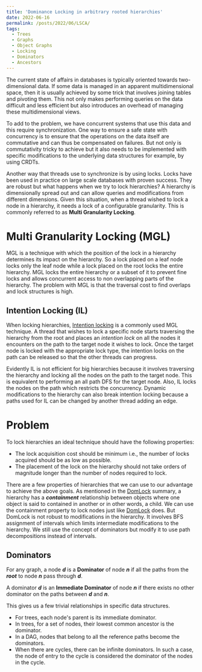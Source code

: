 ```yaml
---
title: 'Dominance Locking in arbitrary rooted hierarchies'
date: 2022-06-16
permalink: /posts/2022/06/LSCA/
tags:
  - Trees
  - Graphs
  - Object Graphs
  - Locking
  - Dominators
  - Ancestors
---
```


The current state of affairs in databases is typically oriented towards two-dimensional data. If some data is managed in an apparent multidimensional space, then it is usually achieved by some trick that involves joining tables and pivoting them. This not only makes performing queries on the data difficult and less efficient but also introduces an overhead of managing these multidimensional views.

To add to the problem, we have concurrent systems that use this data and this require synchronization. One way to ensure a safe state with concurrency is to ensure that the operations on the data itself are commutative and can thus be compensated on failures. But not only is commutativity tricky to achieve but it also needs to be implemented with specific modifications to the underlying data structures for example, by using CRDTs.

Another way that threads use to synchronize is by using locks. Locks have been used in practice on large scale databases with proven success. They are robust but what happens when we try to lock hierarchies? A hierarchy is dimensionally spread out and can allow queries and modifications from different dimensions. Given this situation, when a thread wished to lock a node in a hierarchy, it needs a lock of a configurable granularity. This is commonly referred to as __Multi Granularity Locking__. 


Multi Granularity Locking (MGL)
======
MGL is a technique with which the position of the lock in a hierarchy determines its impact on the hierarchy. So a lock placed on a leaf node locks only the leaf node while a lock placed on the root locks the entire hierarchy. MGL locks the entire hierarchy or a subset of it to prevent fine locks and allows concurrent access to non overlapping parts of the hierarchy. The problem with MGL is that the traversal cost to find overlaps and lock structures is high.

Intention Locking (IL)
-----

When locking hierarchies, [Intention locking](https://doi.org/10.1145/1282480.1282513) is a commonly used MGL technique. A thread that wishes to lock a specific node starts traversing the hierarchy from the root and places an _intention lock_ on all the nodes it encounters on the path to the target node it wishes to lock. Once the target node is locked with the appropriate lock type, the intention locks on the path can be released so that the other threads can progress. 

Evidently IL is not efficient for big hierarchies because it involves traversing the hierarchy and locking all the nodes on the path to the target node. This is equivalent to performing an all path DFS for the target node. Also, IL locks the nodes on the path which restricts the concurrency. Dynamic modifications to the hierarchy can also break intention locking because a paths used for IL can be changed by another thread adding an edge.

Problem
======

To lock hierarchies an ideal technique should have the following properties:

- The lock acquisition cost should be minimum i.e., the number of locks acquired should be as low as possible.
- The placement of the lock on the hierarchy should not take orders of magnitude longer than the number of nodes required to lock. 


There are a few properties of hierarchies that we can use to our advantage to achieve the above goals. As mentioned in the [DomLock](/posts/2022/05/domlock/) summary, a hierarchy has a ***containment*** relationship between objects where one object is said to contained in another or in other words, a child. We can use the containment property to lock nodes just like [DomLock](/posts/2022/05/domlock/) does. But DomLock is not robust to modifications in the hierarchy. It involves BFS assignment of intervals which limits intermediate modifications to the hierarchy. We still use the concept of dominators but modify it to use path decompositions instead of intervals. 


Dominators
-------
For any graph, a node ***d*** is a **Dominator** of node ***n*** if all the paths from the ***root*** to node ***n*** pass through ***d***.

A dominator ***d*** is an **Immediate Dominator** of node ***n*** if there exists no other dominator on the paths between ***d*** and ***n***.

This gives us a few trivial relationships in specific data structures. 
- For trees, each node's parent is its immediate dominator. 
- In trees, for a set of nodes, their lowest common ancestor is the dominator. 
- In a DAG, nodes that belong to all the reference paths become the dominators.
- When there are cycles, there can be infinite dominators. In such a case, the node of entry to the cycle is considered the dominator of the nodes in the cycle. 
